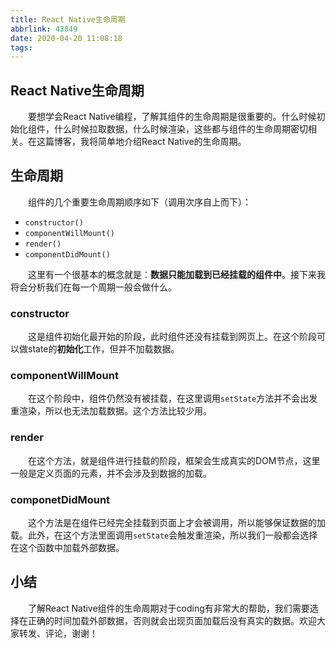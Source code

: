 ```yaml
---
title: React Native生命周期
abbrlink: 43849
date: 2020-04-20 11:08:18
tags:
---
```


## React Native生命周期

&emsp;&emsp;要想学会React Native编程，了解其组件的生命周期是很重要的。什么时候初始化组件，什么时候拉取数据，什么时候渲染，这些都与组件的生命周期密切相关。在这篇博客，我将简单地介绍React Native的生命周期。

<!-- more -->

## 生命周期

&emsp;&emsp;组件的几个重要生命周期顺序如下（调用次序自上而下）：

- `constructor()`
- `componentWillMount()`
- `render()`
- `componentDidMount()`

&emsp;&emsp;这里有一个很基本的概念就是：**数据只能加载到已经挂载的组件中**。接下来我将会分析我们在每一个周期一般会做什么。

### constructor

&emsp;&emsp;这是组件初始化最开始的阶段，此时组件还没有挂载到网页上。在这个阶段可以做state的**初始化**工作，但并不加载数据。

### componentWillMount

&emsp;&emsp;在这个阶段中，组件仍然没有被挂载，在这里调用`setState`方法并不会出发重渲染，所以也无法加载数据。这个方法比较少用。

### render

&emsp;&emsp;在这个方法，就是组件进行挂载的阶段，框架会生成真实的DOM节点，这里一般是定义页面的元素，并不会涉及到数据的加载。

### componetDidMount

&emsp;&emsp;这个方法是在组件已经完全挂载到页面上才会被调用，所以能够保证数据的加载。此外，在这个方法里面调用`setState`会触发重渲染，所以我们一般都会选择在这个函数中加载外部数据。

## 小结

&emsp;&emsp;了解React Native组件的生命周期对于coding有非常大的帮助，我们需要选择在正确的时间加载外部数据，否则就会出现页面加载后没有真实的数据。欢迎大家转发、评论，谢谢！
